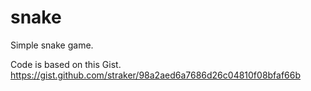 # snake
Simple snake game.

Code is based on this Gist.
https://gist.github.com/straker/98a2aed6a7686d26c04810f08bfaf66b
